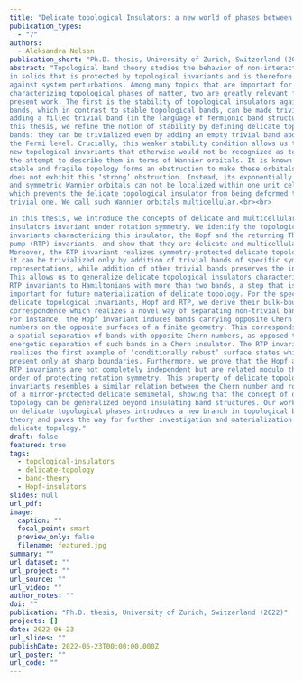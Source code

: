 ```yaml
---
title: "Delicate topological Insulators: a new world of phases between trivial and fragile"
publication_types:
  - "7"
authors:
  - Aleksandra Nelson
publication_short: "Ph.D. thesis, University of Zurich, Switzerland (2022)"
abstract: "Topological band theory studies the behavior of non-interacting electrons
in solids that is protected by topological invariants and is therefore robust
against system perturbations. Among many topics that are important for
characterizing topological phases of matter, two are greatly relevant for the
present work. The first is the stability of topological insulators against addition of trivial bands. Previous studies have identified fragile topological
bands, which in contrast to stable topological bands, can be made trivial by
adding a filled trivial band (in the language of fermionic band structures). In
this thesis, we refine the notion of stability by defining delicate topological
bands: they can be trivialized even by adding an empty trivial band above
the Fermi level. Crucially, this weaker stability condition allows us to define
new topological invariants that otherwise would not be recognized as topologically protected. The second important topic for topological insulators is
the attempt to describe them in terms of Wannier orbitals. It is known that
stable and fragile topology forms an obstruction to make these orbitals exponentially localized and locally symmetric. We show that delicate topology
does not exhibit this ‘strong’ obstruction. Instead, its exponentially localized
and symmetric Wannier orbitals can not be localized within one unit cell,
which prevents the delicate topological insulator from being deformed to a
trivial one. We call such Wannier orbitals multicellular.<br><br>

In this thesis, we introduce the concepts of delicate and multicellular topology on the case of crystalline Hopf insulators: two-band three-dimensional
insulators invariant under rotation symmetry. We identify the topological
invariants characterizing this insulator, the Hopf and the returning Thouless
pump (RTP) invariants, and show that they are delicate and multicellular.
Moreover, the RTP invariant realizes symmetry-protected delicate topology:
it can be trivialized only by addition of trivial bands of specific symmetry
representations, while addition of other trivial bands preserves the invariant.
This allows us to generalize delicate topological insulators characterized by
RTP invariants to Hamiltonians with more than two bands, a step that is
important for future materialization of delicate topology. For the specific
delicate topological invariants, Hopf and RTP, we derive their bulk-boundary
correspondence which realizes a novel way of separating non-trivial bands.
For instance, the Hopf invariant induces bands carrying opposite Chern
numbers on the opposite surfaces of a finite geometry. This corresponds to
a spatial separation of bands with opposite Chern numbers, as opposed to
energetic separation of such bands in a Chern insulator. The RTP invariant
realizes the first example of ‘conditionally robust’ surface states which are
present only at sharp boundaries. Furthermore, we prove that the Hopf and
RTP invariants are not completely independent but are related modulo the
order of protecting rotation symmetry. This property of delicate topological
invariants resembles a similar relation between the Chern number and rotation eigenvalues of stable topological bands. Finally, we discuss an example
of a mirror-protected delicate semimetal, showing that the concept of delicate
topology can be generalized beyond insulating band structures. Our work
on delicate topological phases introduces a new branch in topological band
theory and paves the way for further investigation and materialization of
delicate topology."
draft: false
featured: true
tags:
  - topological-insulators
  - delicate-topology
  - band-theory
  - Hopf-insulators
slides: null
url_pdf: 
image:
  caption: ""
  focal_point: smart
  preview_only: false
  filename: featured.jpg
summary: ""
url_dataset: ""
url_project: ""
url_source: ""
url_video: ""
author_notes: ""
doi: ""
publication: "Ph.D. thesis, University of Zurich, Switzerland (2022)"
projects: []
date: 2022-06-23
url_slides: ""
publishDate: 2022-06-23T00:00:00.000Z
url_poster: ""
url_code: ""
---
```

